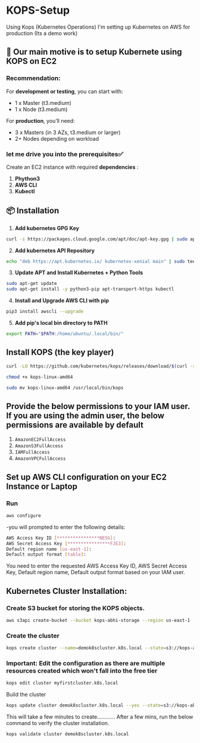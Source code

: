 # KOPS-Setup
Using Kops (Kubernetes Operations) I'm setting up Kubernetes on AWS for production (Its a demo work)
## 🚀 Our main motive is to setup Kubernete using KOPS on EC2
### Recommendation:
For **development or testing**, you can start with:
-  1 x Master (t3.medium)
-  1 x Node (t3.medium)

For **production**, you’ll need:
-  3 x Masters (in 3 AZs, t3.medium or larger)
-  2+ Nodes depending on workload

### let me drive you into the prerequisites✅
Create an EC2 instance with required **dependencies** :
1. **Phython3**
2. **AWS CLI**
3. **Kubectl**

## 📦 Installation

1. **Add kubernetes GPG Key**
   
```bash
curl -s https://packages.cloud.google.com/apt/doc/apt-key.gpg | sudo apt-key add -
```
2. **Add kubernetes API Repository**

```bash
echo "deb https://apt.kubernetes.io/ kubernetes-xenial main" | sudo tee -a /etc/apt/sources.list.d/kubernetes.list
```
3.  **Update APT and Install Kubernetes + Python Tools**

```bash
sudo apt-get update
sudo apt-get install -y python3-pip apt-transport-https kubectl
```
4.  **Install and Upgrade AWS CLI with pip**

```bash
pip3 install awscli --upgrade
```
5.  **Add pip's local bin directory to PATH**

```bash
export PATH="$PATH:/home/ubuntu/.local/bin/"
```
## Install KOPS (the key player)
```bash
curl -LO https://github.com/kubernetes/kops/releases/download/$(curl -s https://api.github.com/repos/kubernetes/kops/releases/latest | grep tag_name | cut -d '"' -f 4)/kops-linux-amd64

chmod +x kops-linux-amd64

sudo mv kops-linux-amd64 /usr/local/bin/kops
```
## Provide the below permissions to your IAM user. If you are using the admin user, the below permissions are available by default
1.  `AmazonEC2FullAccess`
2.  `AmazonS3FullAccess`
3.  `IAMFullAccess`
4.  `AmazonVPCFullAccess`

## Set up AWS CLI configuration on your EC2 Instance or Laptop
### Run 
```bash
aws configure
```
  -you will prompted to enter the following details:
```bash
AWS Access Key ID [****************NE5G]:
AWS Secret Access Key [****************FJE3]:
Default region name [us-east-1]:
Default output format [table]:
```
You need to enter the requested AWS Access Key ID, AWS Secret Access Key, Default region name, Default output format based on your IAM user.
## Kubernetes Cluster Installation:
### Create S3 bucket for storing the KOPS objects.
```bash
aws s3api create-bucket --bucket kops-abhi-storage --region us-east-1
```
### Create the cluster
```bash
kops create cluster --name=demok8scluster.k8s.local --state=s3://kops-abhi-storage --zones=us-east-1a --node-count=1 --node-size=t2.micro --master-size=t2.micro  --master-volume-size=8 --node-volume-size=8
```
### Important: Edit the configuration as there are multiple resources created which won't fall into the free tier
```bash
kops edit cluster myfirstcluster.k8s.local
```
Build the cluster
```bash
kops update cluster demok8scluster.k8s.local --yes --state=s3://kops-abhi-storage
```
This will take a few minutes to create............
After a few mins, run the below command to verify the cluster installation.
```bash
kops validate cluster demok8scluster.k8s.local
```
